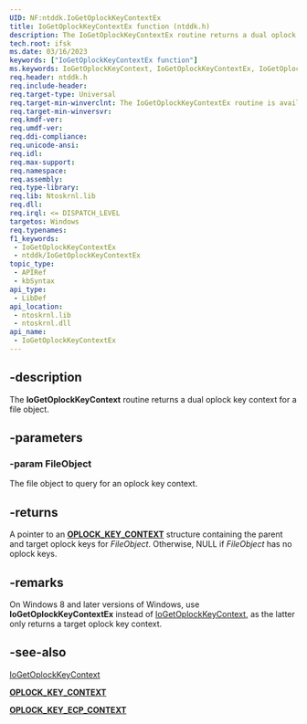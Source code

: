 ```yaml
---
UID: NF:ntddk.IoGetOplockKeyContextEx
title: IoGetOplockKeyContextEx function (ntddk.h)
description: The IoGetOplockKeyContextEx routine returns a dual oplock key context for a file object.
tech.root: ifsk
ms.date: 03/16/2023
keywords: ["IoGetOplockKeyContextEx function"]
ms.keywords: IoGetOplockKeyContext, IoGetOplockKeyContextEx, IoGetOplockKeyContextEx routine [Installable File System Drivers], ifsk.iogetoplockkeycontext, ntddk/IoGetOplockKeyContextEx
req.header: ntddk.h
req.include-header: 
req.target-type: Universal
req.target-min-winverclnt: The IoGetOplockKeyContextEx routine is available starting with Windows 8.
req.target-min-winversvr: 
req.kmdf-ver: 
req.umdf-ver: 
req.ddi-compliance: 
req.unicode-ansi: 
req.idl: 
req.max-support: 
req.namespace: 
req.assembly: 
req.type-library: 
req.lib: Ntoskrnl.lib
req.dll: 
req.irql: <= DISPATCH_LEVEL
targetos: Windows
req.typenames: 
f1_keywords:
 - IoGetOplockKeyContextEx
 - ntddk/IoGetOplockKeyContextEx
topic_type:
 - APIRef
 - kbSyntax
api_type:
 - LibDef
api_location:
 - ntoskrnl.lib
 - ntoskrnl.dll
api_name:
 - IoGetOplockKeyContextEx
---
```


## -description

The **IoGetOplockKeyContext** routine returns a dual oplock key context for a file object.

## -parameters

### -param FileObject

The file object to query for an oplock key context.

## -returns

A pointer to an [**OPLOCK_KEY_CONTEXT**](./ns-ntddk-_oplock_key_context.md) structure containing the parent and target oplock keys for *FileObject*. Otherwise, NULL if *FileObject* has no oplock keys.

## -remarks

On Windows 8 and later versions of Windows, use **IoGetOplockKeyContextEx** instead of [IoGetOplockKeyContext](./nf-ntddk-iogetoplockkeycontext.md), as the latter only returns a target oplock key context.

## -see-also

[IoGetOplockKeyContext](./nf-ntddk-iogetoplockkeycontext.md)

[**OPLOCK_KEY_CONTEXT**](./ns-ntddk-_oplock_key_context.md)

[**OPLOCK_KEY_ECP_CONTEXT**](/windows-hardware/drivers/ddi/ntifs/ns-ntifs-oplock_key_ecp_context)
